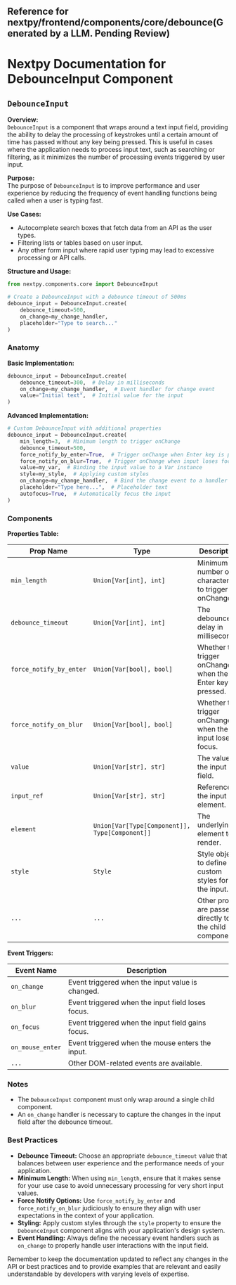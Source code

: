 ##  Reference for nextpy/frontend/components/core/debounce(Generated by a LLM. Pending Review)

# Nextpy Documentation for DebounceInput Component

## `DebounceInput`

**Overview:**  
`DebounceInput` is a component that wraps around a text input field, providing the ability to delay the processing of keystrokes until a certain amount of time has passed without any key being pressed. This is useful in cases where the application needs to process input text, such as searching or filtering, as it minimizes the number of processing events triggered by user input.

**Purpose:**  
The purpose of `DebounceInput` is to improve performance and user experience by reducing the frequency of event handling functions being called when a user is typing fast.

**Use Cases:**  
- Autocomplete search boxes that fetch data from an API as the user types.
- Filtering lists or tables based on user input.
- Any other form input where rapid user typing may lead to excessive processing or API calls.

**Structure and Usage:**

```python
from nextpy.components.core import DebounceInput

# Create a DebounceInput with a debounce timeout of 500ms
debounce_input = DebounceInput.create(
    debounce_timeout=500,
    on_change=my_change_handler,
    placeholder="Type to search..."
)
```

### Anatomy

**Basic Implementation:**

```python
debounce_input = DebounceInput.create(
    debounce_timeout=300,  # Delay in milliseconds
    on_change=my_change_handler,  # Event handler for change event
    value="Initial text",  # Initial value for the input
)
```

**Advanced Implementation:**

```python
# Custom DebounceInput with additional properties
debounce_input = DebounceInput.create(
    min_length=3,  # Minimum length to trigger onChange
    debounce_timeout=500,
    force_notify_by_enter=True,  # Trigger onChange when Enter key is pressed
    force_notify_on_blur=True,  # Trigger onChange when input loses focus
    value=my_var,  # Binding the input value to a Var instance
    style=my_style,  # Applying custom styles
    on_change=my_change_handler,  # Bind the change event to a handler
    placeholder="Type here...",  # Placeholder text
    autofocus=True,  # Automatically focus the input
)
```

### Components

**Properties Table:**

| Prop Name               | Type                            | Description                                                   |
|-------------------------|---------------------------------|---------------------------------------------------------------|
| `min_length`            | `Union[Var[int], int]`          | Minimum number of characters to trigger onChange.             |
| `debounce_timeout`      | `Union[Var[int], int]`          | The debounce delay in milliseconds.                           |
| `force_notify_by_enter` | `Union[Var[bool], bool]`        | Whether to trigger onChange when the Enter key is pressed.    |
| `force_notify_on_blur`  | `Union[Var[bool], bool]`        | Whether to trigger onChange when the input loses focus.       |
| `value`                 | `Union[Var[str], str]`          | The value of the input field.                                 |
| `input_ref`             | `Union[Var[str], str]`          | Reference to the input element.                               |
| `element`               | `Union[Var[Type[Component]], Type[Component]]` | The underlying element to render.                      |
| `style`                 | `Style`                         | Style object to define custom styles for the input.           |
| `...`                   | `...`                           | Other props are passed directly to the child component.       |

**Event Triggers:**

| Event Name             | Description                                         |
|------------------------|-----------------------------------------------------|
| `on_change`            | Event triggered when the input value is changed.    |
| `on_blur`              | Event triggered when the input field loses focus.   |
| `on_focus`             | Event triggered when the input field gains focus.   |
| `on_mouse_enter`       | Event triggered when the mouse enters the input.    |
| `...`                  | Other DOM-related events are available.             |

### Notes

- The `DebounceInput` component must only wrap around a single child component.
- An `on_change` handler is necessary to capture the changes in the input field after the debounce timeout.

### Best Practices

- **Debounce Timeout:** Choose an appropriate `debounce_timeout` value that balances between user experience and the performance needs of your application.
- **Minimum Length:** When using `min_length`, ensure that it makes sense for your use case to avoid unnecessary processing for very short input values.
- **Force Notify Options:** Use `force_notify_by_enter` and `force_notify_on_blur` judiciously to ensure they align with user expectations in the context of your application.
- **Styling:** Apply custom styles through the `style` property to ensure the `DebounceInput` component aligns with your application's design system.
- **Event Handling:** Always define the necessary event handlers such as `on_change` to properly handle user interactions with the input field.

Remember to keep the documentation updated to reflect any changes in the API or best practices and to provide examples that are relevant and easily understandable by developers with varying levels of expertise.